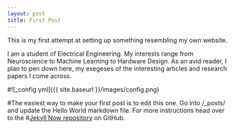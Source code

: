 ```yaml
---
layout: post
title: First Post
---
```


This is my first attempt at setting up something resembling my own website. 

I am a student of Electrical Engineering. My interests range from Neuroscience to Machine Learning to Hardware Design. 
As an avid reader, I plan to pen down here, my exegeses of the interesting articles and research papers I come across. 

#![_config.yml]({{ site.baseurl }}/images/config.png)

#The easiest way to make your first post is to edit this one. Go into /_posts/ and update the Hello World markdown file. For more instructions head over to the
#[Jekyll Now repository](https://github.com/barryclark/jekyll-now) on GitHub.
